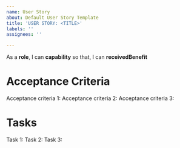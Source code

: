 ```yaml
---
name: User Story
about: Default User Story Template
title: 'USER STORY: <TITLE>'
labels: ''
assignees: ''

---
```


As a **role**,
I can **capability** so that,
I can **receivedBenefit**

# Acceptance Criteria
Acceptance criteria 1:
Acceptance criteria 2:
Acceptance criteria 3:

# Tasks
Task 1:
Task 2:
Task 3:
